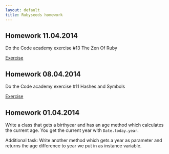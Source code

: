 ```yaml
---
layout: default
title: Rubyseeds homework
---
```


## Homework 11.04.2014

Do the Code academy exercise #13 The Zen Of Ruby

[Exercise](http://www.codecademy.com/de/courses/ruby-beginner-en-1o8Mb/0/1?curriculum_id=5059f8619189a5000201fbcb)

## Homework 08.04.2014

Do the Code academy exercise #11 Hashes and Symbols

[Exercise](http://www.codecademy.com/de/courses/ruby-beginner-en-Qn7Qw/0/1?curriculum_id=5059f8619189a5000201fbcb)

## Homework 01.04.2014

Write a class that gets a birthyear and has an age method which calculates the current age. You get the current year with `Date.today.year`.

Additional task:
Write another method which gets a year as parameter and returns the age difference to year we put in as instance variable.

